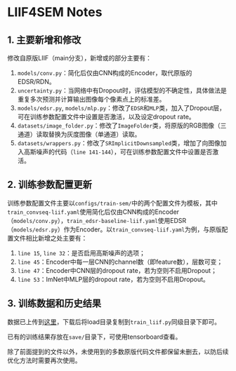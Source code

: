 # LIIF4SEM Notes

## 1. 主要新增和修改

修改自原版LIIF（main分支），新增或的部分主要有：

1. `models/conv.py`：简化后仅由CNN构成的Encoder，取代原版的EDSR/RDN。
2. `uncertainty.py`：当网络中有Dropout时，评估模型的不确定性，具体做法是重复多次预测并计算输出图像每个像素点上的标准差。
3. `models/edsr.py`, `models/mlp.py`：修改了`EDSR`和`MLP`类，加入了Dropout层，可在训练参数配置文件中设置是否激活，以及设定dropout rate。
4. `datasets/image_folder.py`：修改了`ImageFolder`类，将原版的RGB图像（三通道）读取替换为灰度图像（单通道）读取。
5. `datasets/wrappers.py`：修改了`SRImplicitDownsampled`类，增加了向图像加入高斯噪声的代码（`line 141-144`），可在训练参数配置文件中设置是否激活。

## 2. 训练参数配置更新

训练参数配置文件主要以`configs/train-sem/`中的两个配置文件为模板，其中`train_convseq-liif.yaml`使用简化后仅由CNN构成的Encoder（`models/conv.py`），`train_edsr-baseline-liif.yaml`使用EDSR（`models/edsr.py`）作为Encoder。以`train_convseq-liif.yaml`为例，与原版配置文件相比新增之处主要有：

1. `line 15`, `line 32`：是否启用高斯噪声的选项；
2. `line 45`：Encoder中每一层CNN的channel数（即feature数），层数可变；
3. `line 47`：Encoder中CNN层的dropout rate，若为空则不启用Dropout；
4. `line 53`：ImNet中MLP层的dropout rate，若为空则不启用Dropout。

## 3. 训练数据和历史结果

数据已上传到[这里](https://we.tl/t-VTia4hFbtA)，下载后将load目录复制到`train_liif.py`同级目录下即可。

已有的训练结果存放在`save/`目录下，可使用tensorboard查看。

除了前面提到的文件以外，未使用到的多数原版代码文件都保留未删去，以防后续优化方法时需要再次使用。